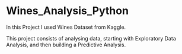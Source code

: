 # Wines_Analysis_Python


In this Project I used Wines Dataset from Kaggle.

This project consists of analysing data, starting with Exploratory Data Analysis, and then building a Predictive Analysis.

